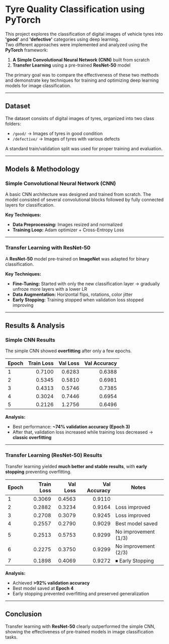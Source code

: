 # Tyre Quality Classification using PyTorch  

This project explores the classification of digital images of vehicle tyres into **'good'** and **'defective'** categories using deep learning.  
Two different approaches were implemented and analyzed using the **PyTorch** framework:

1. **A Simple Convolutional Neural Network (CNN)** built from scratch  
2. **Transfer Learning** using a pre-trained **ResNet-50** model  

The primary goal was to compare the effectiveness of these two methods and demonstrate key techniques for training and optimizing deep learning models for image classification.  

---

##  Dataset  

The dataset consists of digital images of tyres, organized into two class folders:  

- `/good/` → Images of tyres in good condition  
- `/defective/` → Images of tyres with various defects  

A standard train/validation split was used for proper training and evaluation.  

---

## Models & Methodology  

###  Simple Convolutional Neural Network (CNN)  
A basic CNN architecture was designed and trained from scratch. The model consisted of several convolutional blocks followed by fully connected layers for classification.  

**Key Techniques:**  
- **Data Preprocessing:** Images resized  and normalized  
- **Training Loop:** Adam optimizer + Cross-Entropy Loss  

---

###  Transfer Learning with ResNet-50  
A **ResNet-50** model pre-trained on **ImageNet** was adapted for binary classification.  

**Key Techniques:**  
- **Fine-Tuning:** Started with only the new classification layer → gradually unfroze more layers with a lower LR  
- **Data Augmentation:** Horizontal flips, rotations, color jitter  
- **Early Stopping:** Training stopped when validation loss stopped improving  

---

##  Results & Analysis  

###  Simple CNN Results  
The simple CNN showed **overfitting** after only a few epochs.  

| Epoch | Train Loss | Val Loss | Val Accuracy |
|-------|-----------:|---------:|-------------:|
| 1     | 0.7100     | 0.6283   | 0.6388       |
| 2     | 0.5345     | 0.5810   | 0.6981       |
| 3     | 0.4313     | 0.5746   | 0.7385       |
| 4     | 0.3024     | 0.7446   | 0.6954       |
| 5     | 0.2126     | 1.2756   | 0.6496       |

**Analysis:**  
- Best performance: **~74% validation accuracy (Epoch 3)**  
- After that, validation loss increased while training loss decreased → **classic overfitting**  

---

###  Transfer Learning (ResNet-50) Results  
Transfer learning yielded **much better and stable results**, with **early stopping** preventing overfitting.  

| Epoch | Train Loss | Val Loss | Val Accuracy | Notes                 |
|-------|-----------:|---------:|-------------:|-----------------------|
| 1     | 0.3069     | 0.4563   | 0.9110       |                       |
| 2     | 0.2882     | 0.3234   | 0.9164       | Loss improved         |
| 3     | 0.2708     | 0.3079   | 0.9245       | Loss improved         |
| 4     | 0.2557     | 0.2790   | 0.9029       | Best model saved   |
| 5     | 0.2513     | 0.5753   | 0.9299       | No improvement (1/3)  |
| 6     | 0.2275     | 0.3750   | 0.9299       | No improvement (2/3)  |
| 7     | 0.1898     | 0.4069   | 0.9272       | ⏹ Early Stopping     |

**Analysis:**  
- Achieved **>92% validation accuracy**  
- Best model saved at **Epoch 4**  
- Early stopping prevented overfitting and preserved generalization  

---

##  Conclusion  

Transfer learning with **ResNet-50** clearly outperformed the simple CNN, showing the effectiveness of pre-trained models in image classification tasks.  

